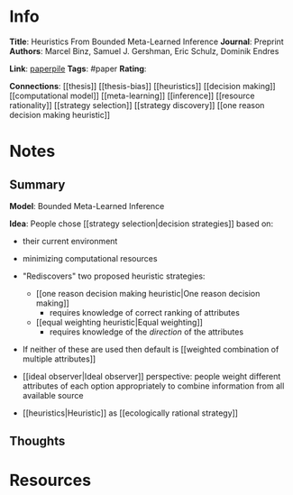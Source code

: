# Info
**Title**: Heuristics From Bounded Meta-Learned Inference
**Journal**: Preprint
**Authors**: Marcel Binz, Samuel J. Gershman, Eric Schulz, Dominik Endres

**Link**: [paperpile](chrome-extension://bomfdkbfpdhijjbeoicnfhjbdhncfhig/view.html?mp=kE54d2QK)
**Tags**: #paper
**Rating**: 

**Connections**:
[[thesis]]
[[thesis-bias]]
[[heuristics]]
[[decision making]]
[[computational model]]
[[meta-learning]]
[[inference]]
[[resource rationality]]
[[strategy selection]]
[[strategy discovery]]
[[one reason decision making heuristic]]

# Notes
## Summary
**Model**: Bounded Meta-Learned Inference

**Idea**: People chose [[strategy selection|decision strategies]] based on:
- their current environment
- minimizing computational resources

- "Rediscovers" two proposed heuristic strategies:
	- [[one reason decision making heuristic|One reason decision making]]
		- requires knowledge of correct ranking of attributes
	- [[equal weighting heuristic|Equal weighting]]
		- requires knowledge of the *direction* of the attributes

- If neither of these are used then default is [[weighted combination of multiple attributes]]
- [[ideal observer|Ideal observer]] perspective: people weight different attributes of each option appropriately to combine information from all available source
- [[heuristics|Heuristic]] as [[ecologically rational strategy]]

## Thoughts


# Resources
